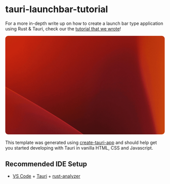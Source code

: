 # tauri-launchbar-tutorial

For a more in-depth write up on how to create a launch bar type application using
Rust & Tauri, check our the [tutorial that we wrote](https://blog.spyglass.fyi/posts/2023/creating-a-launcher-in-tauri/)!

<p align="center">
    <img src="docs/launcher-header.gif" style="border-radius: 9px;">
</p>

This template was generated using [create-tauri-app](https://github.com/tauri-apps/create-tauri-app)
and should help get you started developing with Tauri in vanilla HTML, CSS and Javascript.

## Recommended IDE Setup

- [VS Code](https://code.visualstudio.com/) + [Tauri](https://marketplace.visualstudio.com/items?itemName=tauri-apps.tauri-vscode) + [rust-analyzer](https://marketplace.visualstudio.com/items?itemName=rust-lang.rust-analyzer)
